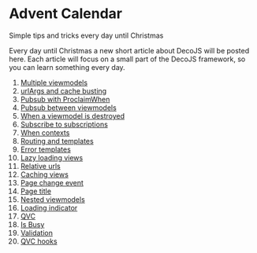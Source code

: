 <meta name="title" content="Advent Calendar - DecoJS">

<div class="jumbotron">
  <h1>Advent Calendar</h1>
  <p>Simple tips and tricks every day until Christmas
</div>
    
Every day until Christmas a new short article about DecoJS will be posted here. Each article will focus on a small part of the DecoJS framework, so you can learn something every day. 

1.  [Multiple viewmodels](#!/advent/01)
2.  [urlArgs and cache busting](#!/advent/02)
3.  [Pubsub with ProclaimWhen](#!/advent/03)
4.  [Pubsub between viewmodels](#!/advent/04)
5.  [When a viewmodel is destroyed](#!/advent/05)
6.  [Subscribe to subscriptions](#!/advent/06)
7.  [When contexts](#!/advent/07)
8.  [Routing and templates](#!/advent/08)
9.  [Error templates](#!/advent/09)
10. [Lazy loading views](#!/advent/10)
11. [Relative urls](#!/advent/11)
12. [Caching views](#!/advent/12)
13. [Page change event](#!/advent/13)
14. [Page title](#!/advent/14)
15. [Nested viewmodels](#!/advent/15)
16. [Loading indicator](#!/advent/16)
17. [QVC](#!/advent/17)
18. [Is Busy](#!/advent/18)
19. [Validation](#!/advent/19)
20. [QVC hooks](#!/advent/20)